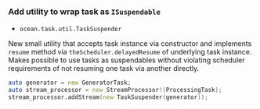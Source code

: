 ### Add utility to wrap task as `ISuspendable`

* `ocean.task.util.TaskSuspender`

New small utility that accepts task instance via constructor and implements
`resume` method via `theScheduler.delayedResume` of underlying task instance.
Makes possible to use tasks as suspendables without violating scheduler
requirements of not resuming one task via another directly.

```D
auto generator = new GeneratorTask;
auto stream_processor = new StreamProcessor!(ProcessingTask);
stream_processor.addStream(new TaskSuspender(generator));
```
